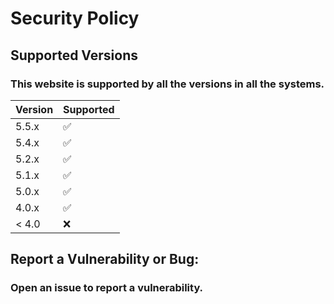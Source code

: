 # Security Policy

## Supported Versions

### This website is supported by all the versions in all the systems.

| Version | Supported          |
| ------- | ------------------ |
| 5.5.x   | :white_check_mark: |
| 5.4.x   | :white_check_mark: |
| 5.2.x   | :white_check_mark: |
| 5.1.x   | :white_check_mark: |
| 5.0.x   | :white_check_mark: |
| 4.0.x   | :white_check_mark: |
| < 4.0   | :x: |

## Report a Vulnerability or Bug:

### Open an issue to report a vulnerability.
